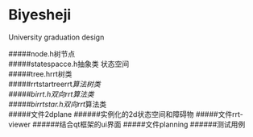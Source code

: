 # Biyesheji
University graduation design

#####node.h树节点<br>
#####statespacce.h抽象类 状态空间<br>
#####tree.hrrt树类<br>
#####rrtstartreerrt*算法树类<br>
#####birrt.h双向rrt算法类<br>
#####birrtstar.h双向rrt*算法类<br>
#####文件2dplane
######实例化的2d状态空间和障碍物
#####文件rrt-viewer
######结合qt框架的ui界面
#####文件planning
######测试用例
